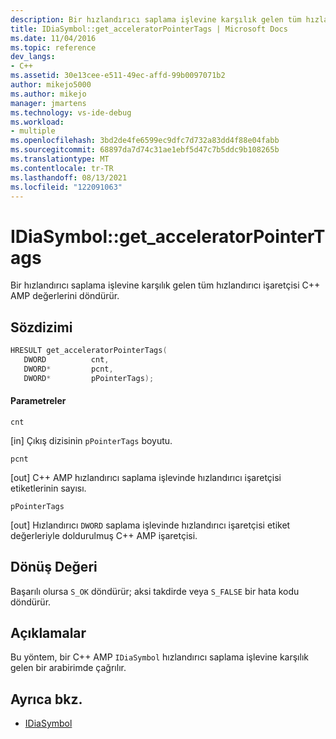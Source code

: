 ```yaml
---
description: Bir hızlandırıcı saplama işlevine karşılık gelen tüm hızlandırıcı işaretçisi C++ AMP değerlerini döndürür.
title: IDiaSymbol::get_acceleratorPointerTags | Microsoft Docs
ms.date: 11/04/2016
ms.topic: reference
dev_langs:
- C++
ms.assetid: 30e13cee-e511-49ec-affd-99b0097071b2
author: mikejo5000
ms.author: mikejo
manager: jmartens
ms.technology: vs-ide-debug
ms.workload:
- multiple
ms.openlocfilehash: 3bd2de4fe6599ec9dfc7d732a83dd4f88e04fabb
ms.sourcegitcommit: 68897da7d74c31ae1ebf5d47c7b5ddc9b108265b
ms.translationtype: MT
ms.contentlocale: tr-TR
ms.lasthandoff: 08/13/2021
ms.locfileid: "122091063"
---
```

# <a name="idiasymbolget_acceleratorpointertags"></a>IDiaSymbol::get_acceleratorPointerTags
Bir hızlandırıcı saplama işlevine karşılık gelen tüm hızlandırıcı işaretçisi C++ AMP değerlerini döndürür.

## <a name="syntax"></a>Sözdizimi

```C++
HRESULT get_acceleratorPointerTags(
   DWORD          cnt,
   DWORD*         pcnt,
   DWORD*         pPointerTags);
```

#### <a name="parameters"></a>Parametreler
 `cnt`

[in] Çıkış dizisinin `pPointerTags` boyutu.

 `pcnt`

[out] C++ AMP hızlandırıcı saplama işlevinde hızlandırıcı işaretçisi etiketlerinin sayısı.

 `pPointerTags`

[out] Hızlandırıcı `DWORD` saplama işlevinde hızlandırıcı işaretçisi etiket değerleriyle doldurulmuş C++ AMP işaretçisi.

## <a name="return-value"></a>Dönüş Değeri
 Başarılı olursa `S_OK` döndürür; aksi takdirde veya `S_FALSE` bir hata kodu döndürür.

## <a name="remarks"></a>Açıklamalar
 Bu yöntem, bir C++ AMP `IDiaSymbol` hızlandırıcı saplama işlevine karşılık gelen bir arabirimde çağrılır.

## <a name="see-also"></a>Ayrıca bkz.
- [IDiaSymbol](../../debugger/debug-interface-access/idiasymbol.md)
